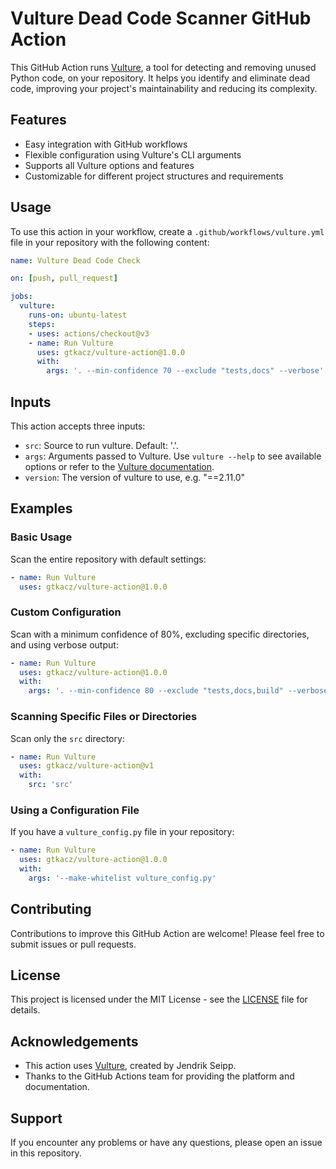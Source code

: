 # Vulture Dead Code Scanner GitHub Action

This GitHub Action runs [Vulture](https://github.com/jendrikseipp/vulture), a tool for detecting and removing unused Python code, on your repository. It helps you identify and eliminate dead code, improving your project's maintainability and reducing its complexity.

## Features

- Easy integration with GitHub workflows
- Flexible configuration using Vulture's CLI arguments
- Supports all Vulture options and features
- Customizable for different project structures and requirements

## Usage

To use this action in your workflow, create a `.github/workflows/vulture.yml` file in your repository with the following content:

```yaml
name: Vulture Dead Code Check

on: [push, pull_request]

jobs:
  vulture:
    runs-on: ubuntu-latest
    steps:
    - uses: actions/checkout@v3
    - name: Run Vulture
      uses: gtkacz/vulture-action@1.0.0
      with:
        args: '. --min-confidence 70 --exclude "tests,docs" --verbose'
```

## Inputs

This action accepts three inputs:

- `src`: Source to run vulture. Default: '.'.
- `args`: Arguments passed to Vulture. Use `vulture --help` to see available options or refer to the [Vulture documentation](https://github.com/jendrikseipp/vulture#usage).
- `version`: The version of vulture to use, e.g. "==2.11.0"

## Examples

### Basic Usage

Scan the entire repository with default settings:

```yaml
- name: Run Vulture
  uses: gtkacz/vulture-action@1.0.0
```

### Custom Configuration

Scan with a minimum confidence of 80%, excluding specific directories, and using verbose output:

```yaml
- name: Run Vulture
  uses: gtkacz/vulture-action@1.0.0
  with:
    args: '. --min-confidence 80 --exclude "tests,docs,build" --verbose'
```

### Scanning Specific Files or Directories

Scan only the `src` directory:

```yaml
- name: Run Vulture
  uses: gtkacz/vulture-action@v1
  with:
    src: 'src'
```

### Using a Configuration File

If you have a `vulture_config.py` file in your repository:

```yaml
- name: Run Vulture
  uses: gtkacz/vulture-action@1.0.0
  with:
    args: '--make-whitelist vulture_config.py'
```

## Contributing

Contributions to improve this GitHub Action are welcome! Please feel free to submit issues or pull requests.

## License

This project is licensed under the MIT License - see the [LICENSE](LICENSE) file for details.

## Acknowledgements

- This action uses [Vulture](https://github.com/jendrikseipp/vulture), created by Jendrik Seipp.
- Thanks to the GitHub Actions team for providing the platform and documentation.

## Support

If you encounter any problems or have any questions, please open an issue in this repository.
